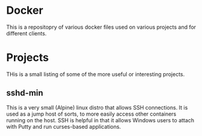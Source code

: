 # Docker
This is a repositopry of various docker files used on various projects and for different clients.

# Projects
THis is a small listing of some of the more useful or interesting projects.

## sshd-min
This is a very small (Alpine) linux distro that allows SSH connections. It is used as a jump host of sorts, to more easily access other containers running on the host. SSH is helpful in that it allows Windows users to attach with Putty and run curses-based applications.
